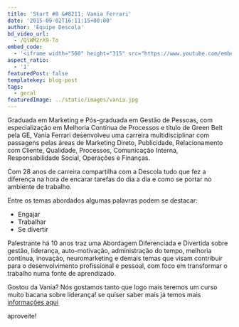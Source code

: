```yaml
---
title: 'Start #8 &#8211; Vania Ferrari'
date: '2015-09-02T16:11:15+00:00'
author: 'Equipe Descola'
bd_video_url:
  - /QlWM2rX9-To
embed_code:
  - '<iframe width="560" height="315" src="https://www.youtube.com/embed/QlWM2rX9-To" frameborder="0" allowfullscreen></iframe>'
aspect_ratio:
  - '1'
featuredPost: false
templatekey: blog-post
tags:
  - geral
featuredImage: ../static/images/vania.jpg
---
```


Graduada em Marketing e Pós-graduada em Gestão de Pessoas, com especialização em Melhoria Contínua de Processos e título de Green Belt pela GE, Vania Ferrari desenvolveu uma carreira multidisciplinar com passagens pelas áreas de Marketing Direto, Publicidade, Relacionamento com Cliente, Qualidade, Processos, Comunicação Interna, Responsabilidade Social, Operações e Finanças.

Com 28 anos de carreira compartilha com a Descola tudo que fez a diferença na hora de encarar tarefas do dia a dia e como se portar no ambiente de trabalho.

Entre os temas abordados algumas palavras podem se destacar:

- Engajar
- Trabalhar
- Se divertir

Palestrante há 10 anos traz uma Abordagem Diferenciada e Divertida sobre gestão, liderança, auto-motivação, administração do tempo, melhoria contínua, inovação, neuromarketing e demais temas que visam contribuir para o desenvolvimento profissional e pessoal, com foco em transformar o trabalho numa fonte de aprendizado.

Gostou da Vania? Nós gostamos tanto que logo mais teremos um curso muito bacana sobre liderança! se quiser saber mais já temos mais [informações aqui ](https://www.descola.org/curso/16/lead-como-liderar-em-tempos-de-mudanca)

aproveite!
